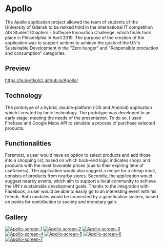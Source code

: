 # Apollo
The Apollo application project allowed the team of students of the University of Gdansk to be ranked third in the international IT competition AIS Student Chapters - Software Innovation Challenge,
which finals took place in Philadelphia in April 2019. The purpose of the creation of the application was to support actions to achieve the goals of the UN's Sustainable Development in the "Zero hunger" and "Responsible production and consumption" categories.

## Preview
https://hubertkolcz.github.io/Apollo/

## Technology
The prototype of a hybrid, double-platform (iOS and Android) application which I created by Ionic technology. The prototype was developed to an early stage, meeting the needs of the presentation. To do so, I used Firebase and Google Maps API to simulate a process of purchase selected products.

## Functionalities
Foremost, a user would have an option to select products and add those into a shopping list, based on which back-end logic indicates shops and products with the most favorable prices (due to their expiring time of usefulness). The application would also suggest a recipe for a cheap meal, consists of products from nearby stores.
Secondly, the application would suggest nearby events, which aim to support a local community to achieve the UN's sustainable development goals. Thanks to the integration with Facebook, a user would be able to easily go to an interesting event with his friends.
Both modules would be connected by a gamification system, based on points for contribution to society and monetary gain.

## Gallery
<a href="https://ibb.co/5TcbwBg"><img src="https://i.ibb.co/5TcbwBg/Apollo-screen-1.jpg" alt="Apollo-screen-1" border="0"></a> <a href="https://ibb.co/FBdQsB7"><img src="https://i.ibb.co/FBdQsB7/Apollo-screen-2.jpg" alt="Apollo-screen-2" border="0"></a> <a href="https://ibb.co/GQpMkLz"><img src="https://i.ibb.co/GQpMkLz/Apollo-screen-3.jpg" alt="Apollo-screen-3" border="0"></a> <a href="https://ibb.co/2Y39W6j"><img src="https://i.ibb.co/2Y39W6j/Apollo-screen-4.jpg" alt="Apollo-screen-4" border="0"></a> <a href="https://ibb.co/cXR25nh"><img src="https://i.ibb.co/cXR25nh/Apollo-screen-5.jpg" alt="Apollo-screen-5" border="0"></a> <a href="https://ibb.co/h15v7g3"><img src="https://i.ibb.co/h15v7g3/Apollo-screen-6.jpg" alt="Apollo-screen-6" border="0"></a> <a href="https://ibb.co/XXMWnwz"><img src="https://i.ibb.co/XXMWnwz/Apollo-screen-7.jpg" alt="Apollo-screen-7" border="0"></a>
